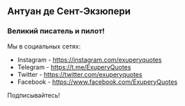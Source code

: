 ## Антуан де Сент-Экзюпери

### Великий писатель и пилот!

Мы в социальных сетях:
- Instagram - https://instagram.com/exuperyquotes
- Telegram - https://t.me/ExuperyQuotes
- Twitter - https://twitter.com/exuperyquotes
- Facebook - https://www.facebook.com/ExuperyQuotes

Подписывайтесь!
